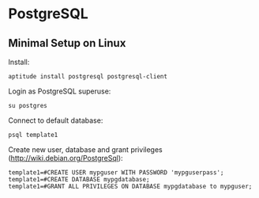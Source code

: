 # PostgreSQL

## Minimal Setup on Linux

Install:

	aptitude install postgresql postgresql-client

Login as PostgreSQL superuse:

	su postgres

Connect to default database:

	psql template1

Create new user, database and grant privileges (http://wiki.debian.org/PostgreSql):

	template1=#CREATE USER mypguser WITH PASSWORD 'mypguserpass';
	template1=#CREATE DATABASE mypgdatabase;
	template1=#GRANT ALL PRIVILEGES ON DATABASE mypgdatabase to mypguser;
